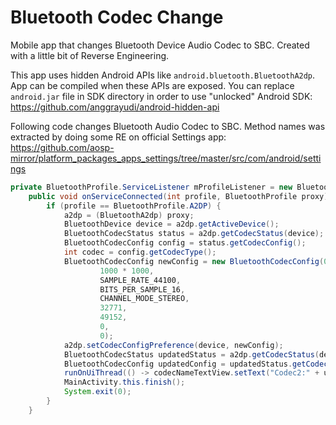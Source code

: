# Bluetooth Codec Change
Mobile app that changes Bluetooth Device Audio Codec to SBC. Created with a little bit of Reverse Engineering.

This app uses hidden Android APIs like `android.bluetooth.BluetoothA2dp`. App can be compiled when these APIs are exposed. You can replace `android.jar` file in SDK directory in order to use "unlocked" Android SDK: https://github.com/anggrayudi/android-hidden-api

Following code changes Bluetooth Audio Codec to SBC. Method names was extracted by doing some RE on official Settings app: https://github.com/aosp-mirror/platform_packages_apps_settings/tree/master/src/com/android/settings 
```java
private BluetoothProfile.ServiceListener mProfileListener = new BluetoothProfile.ServiceListener() {
    public void onServiceConnected(int profile, BluetoothProfile proxy) {
        if (profile == BluetoothProfile.A2DP) {
            a2dp = (BluetoothA2dp) proxy;
            BluetoothDevice device = a2dp.getActiveDevice();
            BluetoothCodecStatus status = a2dp.getCodecStatus(device);
            BluetoothCodecConfig config = status.getCodecConfig();
            int codec = config.getCodecType();
            BluetoothCodecConfig newConfig = new BluetoothCodecConfig(0,
                    1000 * 1000,
                    SAMPLE_RATE_44100,
                    BITS_PER_SAMPLE_16,
                    CHANNEL_MODE_STEREO,
                    32771,
                    49152,
                    0,
                    0);
            a2dp.setCodecConfigPreference(device, newConfig);
            BluetoothCodecStatus updatedStatus = a2dp.getCodecStatus(device);
            BluetoothCodecConfig updatedConfig = updatedStatus.getCodecConfig();
            runOnUiThread(() -> codecNameTextView.setText("Codec2:" + updatedConfig.toString()));
            MainActivity.this.finish();
            System.exit(0);
        }
    }
```
